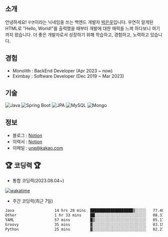 ## 소개
안녕하세요! `우연`이라는 닉네임을 쓰는 백엔드 개발자 [박은우](https://dev-wooyeon.github.io/quiz-app/)입니다. 우연히 알게된 HTML로 "Hello, World!"를 출력했을 때부터 개발에 대한 매력을 느껴 하다보니 여기까지 왔습니다. 더 좋은 개발자로서 성장하기 위해 학습하고, 경험하고, 노력하고 있습니다.


## 경험
- Monolith : BackEnd Developer (Apr 2023 ~ now)
- Eximbay  : Software Developer (Dec 2019 ~ Mar 2023)

## 기술

![Java](https://img.shields.io/badge/Java-007396.svg?&style=flat-square&logo=Java&logoColor=white)
![Spring Boot](https://img.shields.io/badge/SpringBoot-6DB33F?style=flat-square&logo=SpringBoot&logoColor=white)
![JPA](https://img.shields.io/badge/JPA-59666C?style=flat-square&logo=hibernate&logoColor=white)
![MySQL](https://img.shields.io/badge/MySQL-4479A1?style=flat-square&logo=MySQL&logoColor=white)
![Mongo](https://img.shields.io/badge/MongoDB-47A248?style=flat-square&logo=MongoDB&logoColor=white)

## 정보
- 블로그 : [Notion](https://notion-blog-ieunune.vercel.app)
- 이력서 : [Notion](https://ieunune.notion.site/28-88178b31333b4be7b8b9821a7232e73c?pvs=4)
- 이메일 : une@kakao.com

## 🏆 코딩력 🏆 
- 통합 코딩력(2023.08.04~)

[![wakatime](https://wakatime.com/badge/user/099dd627-fdab-4072-b87a-fa91c7a76d8d.svg?style=for-the-badge)](https://wakatime.com/@099dd627-fdab-4072-b87a-fa91c7a76d8d)

- 주간 코딩력(최근 7일)

<!--START_SECTION:waka-->

```txt
Java                  14 hrs 28 mins  ███████████████████▒░░░░░   77.40 %
Other                 1 hr 33 mins    ██░░░░░░░░░░░░░░░░░░░░░░░   08.37 %
YAML                  57 mins         █▒░░░░░░░░░░░░░░░░░░░░░░░   05.17 %
Groovy                35 mins         ▓░░░░░░░░░░░░░░░░░░░░░░░░   03.15 %
Python                25 mins         ▓░░░░░░░░░░░░░░░░░░░░░░░░   02.27 %
```

<!--END_SECTION:waka-->

<!-- ![](./profile-3d-contrib/profile-night-view.svg)-->
